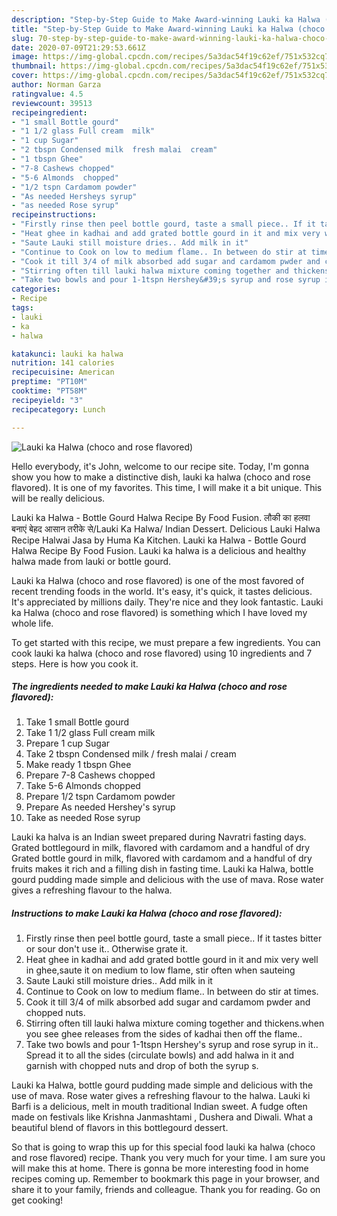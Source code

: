 ```yaml
---
description: "Step-by-Step Guide to Make Award-winning Lauki ka Halwa (choco and rose flavored)"
title: "Step-by-Step Guide to Make Award-winning Lauki ka Halwa (choco and rose flavored)"
slug: 70-step-by-step-guide-to-make-award-winning-lauki-ka-halwa-choco-and-rose-flavored
date: 2020-07-09T21:29:53.661Z
image: https://img-global.cpcdn.com/recipes/5a3dac54f19c62ef/751x532cq70/lauki-ka-halwa-choco-and-rose-flavored-recipe-main-photo.jpg
thumbnail: https://img-global.cpcdn.com/recipes/5a3dac54f19c62ef/751x532cq70/lauki-ka-halwa-choco-and-rose-flavored-recipe-main-photo.jpg
cover: https://img-global.cpcdn.com/recipes/5a3dac54f19c62ef/751x532cq70/lauki-ka-halwa-choco-and-rose-flavored-recipe-main-photo.jpg
author: Norman Garza
ratingvalue: 4.5
reviewcount: 39513
recipeingredient:
- "1 small Bottle gourd"
- "1 1/2 glass Full cream  milk"
- "1 cup Sugar"
- "2 tbspn Condensed milk  fresh malai  cream"
- "1 tbspn Ghee"
- "7-8 Cashews chopped"
- "5-6 Almonds  chopped"
- "1/2 tspn Cardamom powder"
- "As needed Hersheys syrup"
- "as needed Rose syrup"
recipeinstructions:
- "Firstly rinse then peel bottle gourd, taste a small piece.. If it tastes bitter or sour don&#39;t use it.. Otherwise grate it."
- "Heat ghee in kadhai and add grated bottle gourd in it and mix very well in ghee,saute it on medium to low flame, stir often when sauteing"
- "Saute Lauki still moisture dries.. Add milk in it"
- "Continue to Cook on low to medium flame.. In between do stir at times."
- "Cook it till 3/4 of milk absorbed add sugar and cardamom pwder and chopped nuts."
- "Stirring often till lauki halwa mixture coming together and thickens.when you see ghee releases from the sides of kadhai then off the flame.."
- "Take two bowls and pour 1-1tspn Hershey&#39;s syrup and rose syrup in it.. Spread it to all the sides (circulate bowls) and add halwa in it and garnish with chopped nuts and drop of both the syrup s."
categories:
- Recipe
tags:
- lauki
- ka
- halwa

katakunci: lauki ka halwa 
nutrition: 141 calories
recipecuisine: American
preptime: "PT10M"
cooktime: "PT58M"
recipeyield: "3"
recipecategory: Lunch

---
```



![Lauki ka Halwa (choco and rose flavored)](https://img-global.cpcdn.com/recipes/5a3dac54f19c62ef/751x532cq70/lauki-ka-halwa-choco-and-rose-flavored-recipe-main-photo.jpg)

Hello everybody, it's John, welcome to our recipe site. Today, I'm gonna show you how to make a distinctive dish, lauki ka halwa (choco and rose flavored). It is one of my favorites. This time, I will make it a bit unique. This will be really delicious.

Lauki ka Halwa - Bottle Gourd Halwa Recipe By Food Fusion. लौकी का हलवा बनाएं बेहद आसान तरीके से/Lauki Ka Halwa/ Indian Dessert. Delicious Lauki Halwa Recipe Halwai Jasa by Huma Ka Kitchen. Lauki ka Halwa - Bottle Gourd Halwa Recipe By Food Fusion. Lauki ka halwa is a delicious and healthy halwa made from lauki or bottle gourd.

Lauki ka Halwa (choco and rose flavored) is one of the most favored of recent trending foods in the world. It's easy, it's quick, it tastes delicious. It's appreciated by millions daily. They're nice and they look fantastic. Lauki ka Halwa (choco and rose flavored) is something which I have loved my whole life.


To get started with this recipe, we must prepare a few ingredients. You can cook lauki ka halwa (choco and rose flavored) using 10 ingredients and 7 steps. Here is how you cook it.

<!--inarticleads1-->

##### The ingredients needed to make Lauki ka Halwa (choco and rose flavored):

1. Take 1 small Bottle gourd
1. Take 1 1/2 glass Full cream  milk
1. Prepare 1 cup Sugar
1. Take 2 tbspn Condensed milk / fresh malai / cream
1. Make ready 1 tbspn Ghee
1. Prepare 7-8 Cashews chopped
1. Take 5-6 Almonds  chopped
1. Prepare 1/2 tspn Cardamom powder
1. Prepare As needed Hershey&#39;s syrup
1. Take as needed Rose syrup


Lauki ka halva is an Indian sweet prepared during Navratri fasting days. Grated bottlegourd in milk, flavored with cardamom and a handful of dry Grated bottle gourd in milk, flavored with cardamom and a handful of dry fruits makes it rich and a filling dish in fasting time. Lauki ka Halwa, bottle gourd pudding made simple and delicious with the use of mava. Rose water gives a refreshing flavour to the halwa. 

<!--inarticleads2-->

##### Instructions to make Lauki ka Halwa (choco and rose flavored):

1. Firstly rinse then peel bottle gourd, taste a small piece.. If it tastes bitter or sour don&#39;t use it.. Otherwise grate it.
1. Heat ghee in kadhai and add grated bottle gourd in it and mix very well in ghee,saute it on medium to low flame, stir often when sauteing
1. Saute Lauki still moisture dries.. Add milk in it
1. Continue to Cook on low to medium flame.. In between do stir at times.
1. Cook it till 3/4 of milk absorbed add sugar and cardamom pwder and chopped nuts.
1. Stirring often till lauki halwa mixture coming together and thickens.when you see ghee releases from the sides of kadhai then off the flame..
1. Take two bowls and pour 1-1tspn Hershey&#39;s syrup and rose syrup in it.. Spread it to all the sides (circulate bowls) and add halwa in it and garnish with chopped nuts and drop of both the syrup s.


Lauki ka Halwa, bottle gourd pudding made simple and delicious with the use of mava. Rose water gives a refreshing flavour to the halwa. Lauki ki Barfi is a delicious, melt in mouth traditional Indian sweet. A fudge often made on festivals like Krishna Janmashtami , Dushera and Diwali. What a beautiful blend of flavors in this bottlegourd dessert. 

So that is going to wrap this up for this special food lauki ka halwa (choco and rose flavored) recipe. Thank you very much for your time. I am sure you will make this at home. There is gonna be more interesting food in home recipes coming up. Remember to bookmark this page in your browser, and share it to your family, friends and colleague. Thank you for reading. Go on get cooking!
